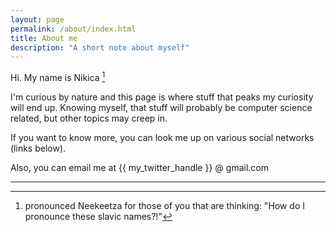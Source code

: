 ```yaml
---
layout: page
permalink: /about/index.html
title: About me
description: "A short note about myself"
---
```


Hi. My name is Nikica [^1]

I'm curious by nature and this page is where stuff that peaks my curiosity will end up.
Knowing myself, that stuff will probably be computer science related, but other topics may creep in.

If you want to know more, you can look me up on various social networks (links below).

Also, you can email me at \{\{ my_twitter_handle }} @ gmail.com

---
[^1]: pronounced Neekeetza for those of you that are thinking: "How do I pronounce these slavic names?!"
